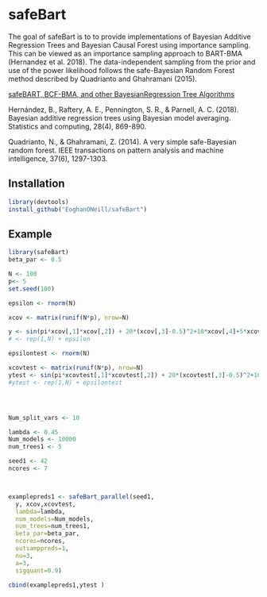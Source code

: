 # safeBart

<!-- badges: start -->
<!-- badges: end -->

The goal of safeBart is to to provide implementations of Bayesian Additive Regression Trees and Bayesian Causal Forest using importance sampling. This can be viewed as an importance sampling approach to BART-BMA (Hernandez et al. 2018). The data-independent sampling from the prior and use of the power likelihood follows the safe-Bayesian Random Forest method described by Quadrianto and Ghahramani (2015).

[safeBART, BCF-BMA, and other BayesianRegression Tree Algorithms](http://www.edge-page.net/jamb2019/bcf_bma_paper2.pdf)

Hernández, B., Raftery, A. E., Pennington, S. R., & Parnell, A. C. (2018). Bayesian additive regression trees using Bayesian model averaging. Statistics and computing, 28(4), 869-890.

Quadrianto, N., & Ghahramani, Z. (2014). A very simple safe-Bayesian random forest. IEEE transactions on pattern analysis and machine intelligence, 37(6), 1297-1303.

## Installation

``` r
library(devtools)
install_github("EoghanONeill/safeBart")
```

## Example


``` r
library(safeBart)
beta_par <- 0.5

N <- 100
p<- 5
set.seed(100)

epsilon <- rnorm(N)

xcov <- matrix(runif(N*p), nrow=N)

y <- sin(pi*xcov[,1]*xcov[,2]) + 20*(xcov[,3]-0.5)^2+10*xcov[,4]+5*xcov[,5]+epsilon
# <- rep(1,N) + epsilon

epsilontest <- rnorm(N)

xcovtest <- matrix(runif(N*p), nrow=N)
ytest <- sin(pi*xcovtest[,1]*xcovtest[,2]) + 20*(xcovtest[,3]-0.5)^2+10*xcovtest[,4]+5*xcovtest[,5]+epsilontest
#ytest <- rep(1,N) + epsilontest




Num_split_vars <- 10

lambda <- 0.45
Num_models <- 10000
num_trees1 <- 5

seed1 <- 42
ncores <- 7



examplepreds1 <- safeBart_parallel(seed1,
  y, xcov,xcovtest,
  lambda=lambda,
  num_models=Num_models,
  num_trees=num_trees1,
  beta_par=beta_par,
  ncores=ncores,
  outsamppreds=1,
  nu=3,
  a=3,
  sigquant=0.9)

cbind(examplepreds1,ytest )
```

